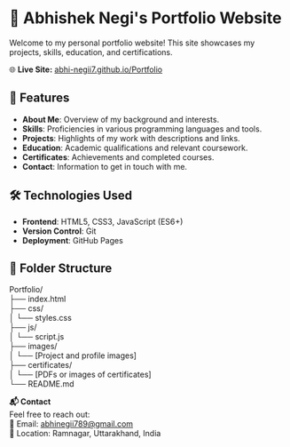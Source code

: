 # 💼 Abhishek Negi's Portfolio Website

Welcome to my personal portfolio website! This site showcases my projects, skills, education, and certifications.

🌐 **Live Site:** [abhi-negii7.github.io/Portfolio](https://abhi-negii7.github.io/Portfolio/)

## 📌 Features

- **About Me**: Overview of my background and interests.
- **Skills**: Proficiencies in various programming languages and tools.
- **Projects**: Highlights of my work with descriptions and links.
- **Education**: Academic qualifications and relevant coursework.
- **Certificates**: Achievements and completed courses.
- **Contact**: Information to get in touch with me.

## 🛠️ Technologies Used

- **Frontend**: HTML5, CSS3, JavaScript (ES6+)
- **Version Control**: Git
- **Deployment**: GitHub Pages

## 📁 Folder Structure
Portfolio/<br>
├── index.html<br>
├── css/<br>
│ └── styles.css<br>
├── js/<br>
│ └── script.js<br>
├── images/<br>
│ └── [Project and profile images]<br>
├── certificates/<br>
│ └── [PDFs or images of certificates]<br>
└── README.md<br>

**📬 Contact**<br>
Feel free to reach out:<br>
📧 Email: abhinegii789@gmail.com<br>
📍 Location: Ramnagar, Uttarakhand, India<br>
